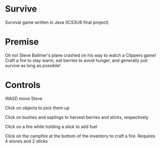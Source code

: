 # Survive
Survival game written in Java (ICS3U6 final project)

# Premise
Oh no! Steve Ballmer's plane crashed on his way to watch a Clippers game! Craft a fire to stay warm, eat berries to avoid hunger, and generally just survive as long as possible!

# Controls
WASD move Steve

Click on objects to pick them up

Click on bushes and saplings to harvest berries and sticks, respectively

Click on a fire while holding a stick to add fuel

Click on the campfire at the bottom of the inventory to craft a fire. Requires 4 stones and 2 sticks